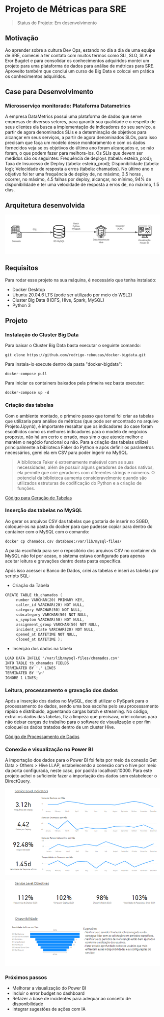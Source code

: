 # Projeto de Métricas para SRE

> Status do Projeto: Em desenvolvimento

## Motivação
Ao aprender sobre a cultura Dev Ops, estando no dia a dia de uma equipe de SRE, comecei a ter contato com muitos termos como SLI, SLO, SLA e Eror Bugdet e para consolidar os conhecimentos adquiridos montei um projeto para uma plataforma de dados para análise de métricas para SRE. Aproveito também que conclui um curso de Big Data e colocai em prática os conhecimentos adquiridos.

## Case para Desenvolvimento
### Microsserviço monitorado: Plataforma Datametrics
A empresa DataMetrics possui uma plataforma de dados que serve empresas de diversos setores, para garantir sua qualidade e o respeito de seus clientes ela busca a implementação de indicadores do seu serviço, a partir de agora denominados SLIs e a determinação de objetivos para alcançar em seus serviços, a partir de agora denominados SLOs, para isso precisam que faça um modelo desse monitoramento e com os dados fornecidos veja se os objetivos do último ano foram alcançados e, se não foram, o que podem fazer para melhora-los.
Os SLIs que devem ser medidos são os seguintes: Frequência de deploys (tabela: esteira_prod); Taxa de Insucesso de Deploy (tabela: esteira_prod); Disponibilidade (tabela: log); Velocidade de resposta a erros (tabela: chamados). No último ano o objetivo foi ter uma frequência de deploy de, no máximo, 3.5 horas , ocorrer, no máximo, 4.5 falhas por deploy, alcançar, no mínimo, 94% de disponibilidade e ter uma velocidade de resposta a erros de, no máximo, 1.5 dias.

## Arquitetura desenvolvida
![Arquitetura para Pipeline de Processamento de Dados](https://github.com/lucas-della/SRE-management/blob/main/arquitetura.png)



## Requisitos
Para rodar esse projeto na sua máquina, é necessário que tenha instalado:
- Docker Desktop
- Ubuntu 20.04.6 LTS (pode ser utilizado por meio do WSL2)
- Cluster Big Data (HDFS, Hive, Spark, MySQL)
- Python 3


## Projeto
### Instalação do Cluster Big Data
Para baixar o Cluster Big Data basta executar o seguinte comando:
```
git clone https://github.com/rodrigo-reboucas/docker-bigdata.git
```

Para instala-lo execute dentro da pasta "docker-bigdata":
```
docker-compose pull
```

Para iniciar os containers baixados pela primeira vez basta executar:
```
docker-compose up -d
```

### Criação das tabelas
Com o ambiente montado, o primeiro passo que tomei foi criar as tabelas que utilizaria para análise de métricas (que pode ser encontrado no arquivo ProjetoJ.ipynb), é importante ressaltar que os indicadores do case foram escolhidos como os melhores indicadores para o modelo de negócios proposto, não há um certo e errado, mas sim o que atende melhor e mantém o negócio funcional ou não.
Para a criação das tabelas utilizei principalmente a biblioteca Faker do Python e após definir os parâmetros necessários, gerei ela em CSV para poder ingerir no MySQL.

> A biblioteca Faker é extremamente maleável com as suas necessidades, além de possuir alguns geradores de dados nativos, ela permite que crie geradores com diferentes strings e números. O potencial da biblioteca aumenta consideravelmente quando são utilizados estruturas de codificação do Python e a criação de funções.

[Código para Geração de Tabelas](https://github.com/lucas-della/SRE-management/blob/main/ProjetoJ.ipynb)

### Inserção das tabelas no MySQL
Ao gerar os arquivos CSV das tabelas que gostaria de inserir no SGBD, coloquei-os na pasta do docker para que pudesse copiar para dentro do container com o MySQL com o comando:
```
docker cp chamados.csv database:/var/lib/mysql-files/
```
A pasta escolhida para ser o repositório dos arquivos CSV no container do MySQL não foi por acaso, o sistema estava configurado para apenas aceitar leitura e gravações dentro desta pasta específica.

Após isso acessei o Banco de Dados, criei as tabelas e inseri as tabelas por scripts SQL:

- Criação da Tabela
```
CREATE TABLE tb_chamados (
     number VARCHAR(20) PRIMARY KEY,
     caller_id VARCHAR(20) NOT NULL,
     category VARCHAR(50) NOT NULL,
     subcategory VARCHAR(50) NOT NULL,
     u_symptom VARCHAR(50) NOT NULL,
     assignment_group VARCHAR(50) NOT NULL,
     incident_state VARCHAR(20) NOT NULL,
     opened_at DATETIME NOT NULL,
     closed_at DATETIME );
```

- Inserção dos dados na tabela
```
LOAD DATA INFILE '/var/lib/mysql-files/chamados.csv'
INTO TABLE tb_chamados FIELDS
TERMINATED BY ',' LINES
TERMINATED BY '\n'
IGNORE 1 LINES;
```
### Leitura, processamento e gravação dos dados

Após a inserção dos dados no MySQL, decidi utilizar o PySpark para o processamento de dados, sendo uma boa escolha pelo seu processamento rápido e distribuído, aguentando cargas batch e streaming. No código, extrai os dados das tabelas, fiz a limpeza que precisava, criei colunas para não deixar cargas de trabalho para o software de visualização e por fim coloquei os dados tratados dentro de um cluster Hive.

[Código de Processamento de Dados](https://github.com/lucas-della/SRE-management/blob/main/get_mysql.py)
### Conexão e visualização no Power BI

A importação dos dados para o Power BI foi feita por meio da conexão Get Data > Others > Hive LLAP, estabelecendo a conexão com o hive por meio da porta configurada, neste caso, por padrão localhost:10000. Para este projeto achei o suficiente fazer a importação dos dados sem estabelecer o DirectQuery.

![Dashboard de SLI](https://github.com/lucas-della/SRE-management/blob/main/dash_sli.png)

![Dashboard de SLO](https://github.com/lucas-della/SRE-management/blob/main/dash_slo.png)

### Próximos passos

- Melhorar a visualização do Power BI
- Incluir o error budget no dashboard
- Refazer a base de incidentes para adequar ao conceito de disponibilidade
- Integrar sugestões de ações com IA
